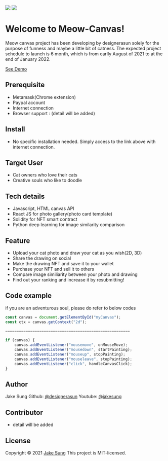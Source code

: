 <img src = https://img.shields.io/badge/CatDrawing-NFT-blue></a>
<img src = https://img.shields.io/badge/ImgSimilarity-A.I-red></a>

# Welcome to Meow-Canvas! 
Meow canvas project has been developing by designerasun solely for the purpose of funness and maybe a little bit of catness. 
The expected project schedule to launch is 6 month, which is from earlly August of 2021 to at the end of January 2022. 

[See Demo](https://meowcanvas.netlify.app/)

## Prerequisite
- Metamask(Chrome extension)
- Paypal account
- Internet connection
- Browser support : (detail will be added) 

## Install 
- No specific installation needed. Simply access to the link above with internet connection. 

## Target User
- Cat owners who love their cats
- Creative souls who like to doodle

## Tech details
- Javascript, HTML canvas API
- React JS for photo gallery(photo card template)
- Solidity for NFT smart contract
- Python deep learning for image similarity comparison 

## Feature
- Upload your cat photo and draw your cat as you wish(2D, 3D) 
- Share the drawing on social 
- Make the drawing NFT and save it to your wallet
- Purchase your NFT and sell it to others
- Compare image similiarity between your photo and drawing
- Find out your ranking and increase it by resubmitting! 

## Code example
if you are an adventurous soul, please do refer to below codes

``` Javascript:app.js
const canvas = document.getElementById("myCanvas");
const ctx = canvas.getContext("2d");

=======================================================

if (canvas) {
    canvas.addEventListener("mousemove", onMouseMove);
    canvas.addEventListener("mousedown", startPainting);
    canvas.addEventListener("mouseup", stopPainting);
    canvas.addEventListener("mouseleave", stopPainting);
    canvas.addEventListener("click", handleCanvasClick);
}

```

## Author 
Jake Sung
Github: [@designerasun](https://github.com/designerasun)
Youtube: [@jakesung](https://www.youtube.com/channel/UC6p9E2JINhaAB7cTd8T2gig)
  
## Contributor
- detail will be added

## License 
Copyright © 2021 [Jake Sung](https://github.com/designerasun)
This project is MIT-licensed.

